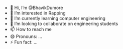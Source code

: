 - 👋 Hi, I’m @BhavikDumore
- 👀 I’m interested in Rapping
- 🌱 I’m currently learning computer engineering 
- 💞️ I’m looking to collaborate on engineering students 
- 📫 How to reach me 
- 😄 Pronouns: ...
- ⚡ Fun fact: ...

<!---
BhavikDumore/BhavikDumore is a ✨ special ✨ repository because its `README.md` (this file) appears on your GitHub profile.
You can click the Preview link to take a look at your changes.
--->

